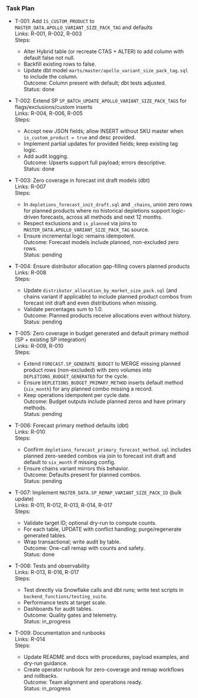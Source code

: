 ### Task Plan

- T-001: Add `IS_CUSTOM_PRODUCT` to `MASTER_DATA.APOLLO_VARIANT_SIZE_PACK_TAG` and defaults  
  Links: R-001, R-002, R-003  
  Steps:
  - Alter Hybrid table (or recreate CTAS + ALTER) to add column with default false not null.
  - Backfill existing rows to false.
  - Update dbt model `marts/master/apollo_variant_size_pack_tag.sql` to include the column.  
  Outcome: Column present with default; dbt tests adjusted.  
  Status: done

- T-002: Extend SP `SP_BATCH_UPDATE_APOLLO_VARIANT_SIZE_PACK_TAGS` for flags/exclusions/custom inserts  
  Links: R-004, R-006, R-005  
  Steps:
  - Accept new JSON fields; allow INSERT without SKU master when `is_custom_product = true` and desc provided.
  - Implement partial updates for provided fields; keep existing tag logic.
  - Add audit logging.  
  Outcome: Upserts support full payload; errors descriptive.  
  Status: done

- T-003: Zero coverage in forecast init draft models (dbt)  
  Links: R-007  
  Steps:
  - In `depletions_forecast_init_draft.sql` and `_chains`, union zero rows for planned products where no historical depletions support logic-driven forecasts, across all methods and next 12 months.
  - Respect exclusions and `is_planned` via joins to `MASTER_DATA.APOLLO_VARIANT_SIZE_PACK_TAG` source.
  - Ensure incremental logic remains idempotent.  
  Outcome: Forecast models include planned, non-excluded zero rows.  
  Status: pending

- T-004: Ensure distributor allocation gap-filling covers planned products  
  Links: R-008  
  Steps:
  - Update `distributor_allocation_by_market_size_pack.sql` (and chains variant if applicable) to include planned product combos from forecast init draft and even distributions when missing.
  - Validate percentages sum to 1.0.  
  Outcome: Planned products receive allocations even without history.  
  Status: pending

- T-005: Zero coverage in budget generated and default primary method (SP + existing SP integration)  
  Links: R-009, R-010  
  Steps:
  - Extend `FORECAST.SP_GENERATE_BUDGET` to MERGE missing planned product rows (non-excluded) with zero volumes into `DEPLETIONS_BUDGET_GENERATED` for the cycle.
  - Ensure `DEPLETIONS_BUDGET_PRIMARY_METHOD` inserts default method (`six_month`) for any planned combo missing a record.
  - Keep operations idempotent per cycle date.  
  Outcome: Budget outputs include planned zeros and have primary methods.  
  Status: pending

- T-006: Forecast primary method defaults (dbt)  
  Links: R-010  
  Steps:
  - Confirm `depletions_forecast_primary_forecast_method.sql` includes planned zero-seeded combos via join to forecast init draft and default to `six_month` if missing config.
  - Ensure chains variant mirrors this behavior.  
  Outcome: Defaults present for planned combos.  
  Status: pending

- T-007: Implement `MASTER_DATA.SP_REMAP_VARIANT_SIZE_PACK_ID` (bulk update)  
  Links: R-011, R-012, R-013, R-014, R-017  
  Steps:
  - Validate target ID; optional dry-run to compute counts.
  - For each table, UPDATE with conflict handling; purge/regenerate generated tables.
  - Wrap transactional; write audit by table.  
  Outcome: One-call remap with counts and safety.  
  Status: done

- T-008: Tests and observability  
  Links: R-013, R-016, R-017  
  Steps:
  - Test directly via Snowflake calls and dbt runs; write test scripts in `backend_functions/testing_suite`.
  - Performance tests at target scale.
  - Dashboards for audit tables.  
  Outcome: Quality gates and telemetry.  
  Status: in_progress

- T-009: Documentation and runbooks  
  Links: R-014  
  Steps:
  - Update README and docs with procedures, payload examples, and dry-run guidance.
  - Create operator runbook for zero-coverage and remap workflows and rollbacks.  
  Outcome: Team alignment and operations ready.  
  Status: in_progress
